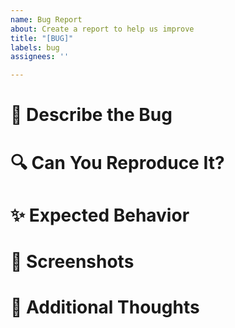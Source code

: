 ```yaml
---
name: Bug Report
about: Create a report to help us improve
title: "[BUG]"
labels: bug
assignees: ''

---
```


# 🚨 Describe the Bug

<!-- A clear and concise description of what the bug is. -->

# 🔍 Can You Reproduce It?

<!-- Steps to reproduce the behavior. -->

# ✨ Expected Behavior

<!-- A clear and concise description of what you expected to happen. -->

# 📸 Screenshots

<!-- If applicable, add screenshots to help explain your problem. -->

# 📝 Additional Thoughts

<!-- Add any other context about the problem here. -->
